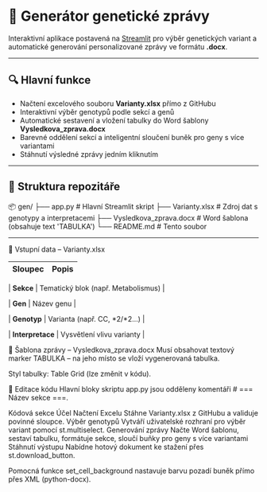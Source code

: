 # 🧬 Generátor genetické zprávy

Interaktivní aplikace postavená na [Streamlit](https://streamlit.io/) pro výběr genetických variant a automatické generování personalizované zprávy ve formátu **.docx**.

---

## 🔍 Hlavní funkce

- Načtení excelového souboru **Varianty.xlsx** přímo z GitHubu  
- Interaktivní výběr genotypů podle sekcí a genů  
- Automatické sestavení a vložení tabulky do Word šablony **Vysledkova_zprava.docx**  
- Barevné oddělení sekcí a inteligentní sloučení buněk pro geny s více variantami  
- Stáhnutí výsledné zprávy jedním kliknutím

---

## 📂 Struktura repozitáře

📦 gen/
├── app.py # Hlavní Streamlit skript
├── Varianty.xlsx # Zdroj dat s genotypy a interpretacemi
├── Vysledkova_zprava.docx # Word šablona (obsahuje text 'TABULKA')
└── README.md # Tento soubor


---
📄 Vstupní data – Varianty.xlsx

| Sloupec          | Popis                               |
| ---------------- | ----------------------------------- |

| **Sekce**        | Tematický blok (např. Metabolismus) |

| **Gen**          | Název genu                          |

| **Genotyp**      | Varianta (např. CC, \*2/\*2…)       |

| **Interpretace** | Vysvětlení vlivu varianty           |


🧾 Šablona zprávy – Vysledkova_zprava.docx
Musí obsahovat textový marker TABULKA – na jeho místo se vloží vygenerovaná tabulka.

Styl tabulky: Table Grid (lze změnit v kódu).

📝 Editace kódu
Hlavní bloky skriptu app.py jsou odděleny komentáři # === Název sekce ===.

Kódová sekce	Účel
Načtení Excelu	Stáhne Varianty.xlsx z GitHubu a validuje povinné sloupce.
Výběr genotypů	Vytváří uživatelské rozhraní pro výběr variant pomocí st.multiselect.
Generování zprávy	Načte Word šablonu, sestaví tabulku, formátuje sekce, sloučí buňky pro geny s více variantami
Stáhnutí výstupu	Nabídne hotový dokument ke stažení přes st.download_button.

Pomocná funkce set_cell_background nastavuje barvu pozadí buněk přímo přes XML (python-docx).
